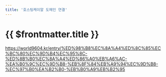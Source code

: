 ```yaml
---
title: '호스팅케이알 도메인 연결'
---
```


# {{ $frontmatter.title }}


https://world9604.kr/entry/%ED%98%B8%EC%8A%A4%ED%8C%85%EC%BC%80%EC%9D%B4%EC%95%8C-%ED%8B%B0%EC%8A%A4%ED%86%A0%EB%A6%AC-%EA%B0%9C%EC%9D%B8-%EB%8F%84%EB%A9%94%EC%9D%B8-%EC%97%B0%EA%B2%B0-%EB%B0%A9%EB%B2%95